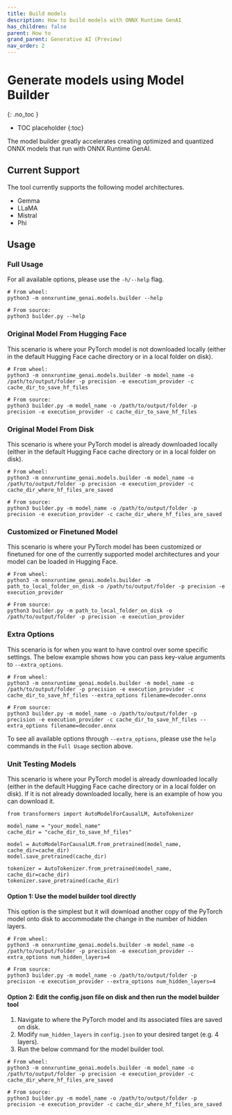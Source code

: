 ```yaml
---
title: Build models
description: How to build models with ONNX Runtime GenAI
has_children: false
parent: How to
grand_parent: Generative AI (Preview)
nav_order: 2
---
```


# Generate models using Model Builder
{: .no_toc }

* TOC placeholder
{:toc}

The model builder greatly accelerates creating optimized and quantized ONNX models that run with ONNX Runtime GenAI.

## Current Support
The tool currently supports the following model architectures.

- Gemma
- LLaMA
- Mistral
- Phi

## Usage

### Full Usage
For all available options, please use the `-h/--help` flag.
```
# From wheel:
python3 -m onnxruntime_genai.models.builder --help

# From source:
python3 builder.py --help
```

### Original Model From Hugging Face

This scenario is where your PyTorch model is not downloaded locally (either in the default Hugging Face cache directory or in a local folder on disk).

```
# From wheel:
python3 -m onnxruntime_genai.models.builder -m model_name -o /path/to/output/folder -p precision -e execution_provider -c cache_dir_to_save_hf_files

# From source:
python3 builder.py -m model_name -o /path/to/output/folder -p precision -e execution_provider -c cache_dir_to_save_hf_files
```

### Original Model From Disk

This scenario is where your PyTorch model is already downloaded locally (either in the default Hugging Face cache directory or in a local folder on disk).

```
# From wheel:
python3 -m onnxruntime_genai.models.builder -m model_name -o /path/to/output/folder -p precision -e execution_provider -c cache_dir_where_hf_files_are_saved

# From source:
python3 builder.py -m model_name -o /path/to/output/folder -p precision -e execution_provider -c cache_dir_where_hf_files_are_saved
```

### Customized or Finetuned Model

This scenario is where your PyTorch model has been customized or finetuned for one of the currently supported model architectures and your model can be loaded in Hugging Face.

```
# From wheel:
python3 -m onnxruntime_genai.models.builder -m path_to_local_folder_on_disk -o /path/to/output/folder -p precision -e execution_provider

# From source:
python3 builder.py -m path_to_local_folder_on_disk -o /path/to/output/folder -p precision -e execution_provider
```

### Extra Options

This scenario is for when you want to have control over some specific settings. The below example shows how you can pass key-value arguments to `--extra_options`.

```
# From wheel:
python3 -m onnxruntime_genai.models.builder -m model_name -o /path/to/output/folder -p precision -e execution_provider -c cache_dir_to_save_hf_files --extra_options filename=decoder.onnx

# From source:
python3 builder.py -m model_name -o /path/to/output/folder -p precision -e execution_provider -c cache_dir_to_save_hf_files --extra_options filename=decoder.onnx
```

To see all available options through `--extra_options`, please use the `help` commands in the `Full Usage` section above.

### Unit Testing Models

This scenario is where your PyTorch model is already downloaded locally (either in the default Hugging Face cache directory or in a local folder on disk). If it is not already downloaded locally, here is an example of how you can download it.

```
from transformers import AutoModelForCausalLM, AutoTokenizer

model_name = "your_model_name"
cache_dir = "cache_dir_to_save_hf_files"

model = AutoModelForCausalLM.from_pretrained(model_name, cache_dir=cache_dir)
model.save_pretrained(cache_dir)

tokenizer = AutoTokenizer.from_pretrained(model_name, cache_dir=cache_dir)
tokenizer.save_pretrained(cache_dir)
```

#### Option 1: Use the model builder tool directly

This option is the simplest but it will download another copy of the PyTorch model onto disk to accommodate the change in the number of hidden layers.

```
# From wheel:
python3 -m onnxruntime_genai.models.builder -m model_name -o /path/to/output/folder -p precision -e execution_provider --extra_options num_hidden_layers=4

# From source:
python3 builder.py -m model_name -o /path/to/output/folder -p precision -e execution_provider --extra_options num_hidden_layers=4
```

#### Option 2: Edit the config.json file on disk and then run the model builder tool

1. Navigate to where the PyTorch model and its associated files are saved on disk.
2. Modify `num_hidden_layers` in `config.json` to your desired target (e.g. 4 layers).
3. Run the below command for the model builder tool.

```
# From wheel:
python3 -m onnxruntime_genai.models.builder -m model_name -o /path/to/output/folder -p precision -e execution_provider -c cache_dir_where_hf_files_are_saved

# From source:
python3 builder.py -m model_name -o /path/to/output/folder -p precision -e execution_provider -c cache_dir_where_hf_files_are_saved
```

